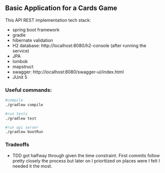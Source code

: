 ## **Basic Application for a Cards Game**

This API REST implementation tech stack:

- spring boot framework
- gradle 
- hibernate validation 
- H2 database: http://localhost:8080/h2-console (after running the service)
- JPA  
- lombok
- mapstruct  
- swagger: http://localhost:8080/swagger-ui/index.html
- JUnit 5

### Useful commands:

```bash
#compile
./gradlew compile
```

```bash
#run tests
./gradlew test
```

```bash
#run api server
./gradlew bootRun
```
### Tradeoffs
- TDD got halfway through given the time constraint. First commits follow pretty closely the process but later on I prioritized on places were I felt I needed it the most.